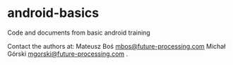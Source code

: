 ﻿# android-basics
Code and documents from basic android training

Contact the authors at:
Mateusz Boś mbos@future-processing.com
Michał Górski mgorski@future-processing.com .